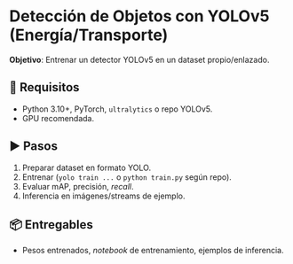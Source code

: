 # Detección de Objetos con YOLOv5 (Energía/Transporte)

**Objetivo**: Entrenar un detector YOLOv5 en un dataset propio/enlazado.

## 🚧 Requisitos
- Python 3.10+, PyTorch, `ultralytics` o repo YOLOv5.
- GPU recomendada.

## ▶️ Pasos
1. Preparar dataset en formato YOLO.
2. Entrenar (`yolo train ...` o `python train.py` según repo).
3. Evaluar mAP, precisión, *recall*.
4. Inferencia en imágenes/streams de ejemplo.

## 📦 Entregables
- Pesos entrenados, *notebook* de entrenamiento, ejemplos de inferencia.
